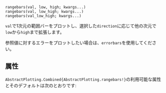 ```
rangebars(val, low, high; kwargs...)
rangebars(val, low_high; kwargs...)
rangebars(val_low_high; kwargs...)
```

`val`で1次元の範囲バーをプロットし、選択した`direction`に応じて他の次元で`low`から`high`まで拡張します。

参照値に対するエラーをプロットしたい場合は、`errorbars`を使用してください。

## 属性

`AbstractPlotting.Combined{AbstractPlotting.rangebars!}`の利用可能な属性とそのデフォルトは次のとおりです: 

```

```
